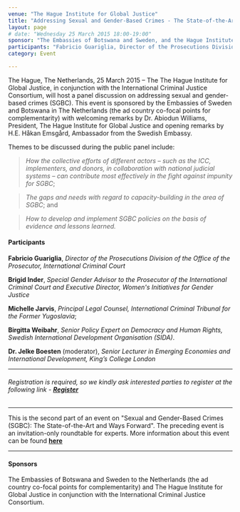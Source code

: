 ```yaml
---
venue: "The Hague Institute for Global Justice"
title: "Addressing Sexual and Gender-Based Crimes - The State-of-the-Art and Ways Forward"
layout: page
# date: "Wednesday 25 March 2015 18:00-19:00"
sponsor: "The Embassies of Botswana and Sweden, and the Hague Institute for Global Justice in conjunction with the International Criminal Justice Consortium"
participants: "Fabricio Guariglia, Director of the Prosecutions Division of the Office of the Prosecutor, International Criminal Court; Brigid Inder, Special Gender Advisor to the Prosecutor of the International Criminal Court and Executive Director, Women's Initiatives for Gender Justice; Michelle Jarvis, Principal Legal Counsel, International Criminal Tribunal for the Former Yugoslavia; and Birgitta Weibahr, Senior Policy Expert on Democracy and Human Rights, Swedish International Development Organisation (SIDA). Moderated by Dr. Jelke Boesten, Senior Lecturer in Emerging Economies and International Development, King’s College London"
category: Event

---
```


The Hague, The Netherlands, 25 March  2015 – The The Hague Institute for Global Justice, in conjunction with the International Criminal Justice Consortium, will host a panel discussion on addressing sexual and gender-based crimes (SGBC). This event is sponsored by the Embassies of Sweden and Botswana in The Netherlands (the ad country co-focal points for complementarity) with welcoming remarks by Dr. Abiodun Williams, President, The Hague Institute for Global Justice and opening remarks by H.E. Håkan Emsgård, Ambassador from the Swedish Embassy.


Themes to be discussed during the public panel include:
 
>*How the collective efforts of different actors – such as the ICC, implementers, and donors, in collaboration with national judicial systems – can contribute most effectively in the fight against impunity for SGBC*;

>*The gaps and needs with regard to capacity-building in the area of SGBC*; and

>*How to develop and implement SGBC policies on the basis of evidence and lessons learned.*

#### Participants

**Fabricio Guariglia**, *Director of the Prosecutions Division of the Office of the Prosecutor, International Criminal Court*

**Brigid Inder**, *Special Gender Advisor to the Prosecutor of the International Criminal Court and Executive Director, Women's Initiatives for Gender Justice* 

**Michelle Jarvis**, *Principal Legal Counsel, International Criminal Tribunal for the Former Yugoslavia*; 

**Birgitta Weibahr**, *Senior Policy Expert on Democracy and Human Rights, Swedish International Development Organisation (SIDA)*.

**Dr. Jelke Boesten** (moderator), *Senior Lecturer in Emerging Economies and International Development, King’s College London*

---

###### Registration is required, so we kindly ask interested parties to register at the following link - [**Register**](http://www.eventbrite.com/e/public-panel-sexual-and-gender-based-crimes-sgbc-the-state-of-the-art-and-ways-forward-registration-15925401304)

---

This is the second part of an event on "Sexual and Gender-Based Crimes (SGBC): The State-of-the-Art and Ways Forward". The preceding event is an invitation-only roundtable for experts. More information about this event can be found [**here**](http://thehagueinstituteforglobaljustice.org/index.php?page=Events-Events-Upcoming_events-High-Level_Roundtable:_Addressing_Sexual_and_Gender-Based_Crimes&pid=123&id=243)

---


#### Sponsors

The Embassies of Botswana and Sweden to the Netherlands (the ad country co-focal points for complementarity) and The Hague Institute for Global Justice in conjunction with the International Criminal Justice Consortium. 
